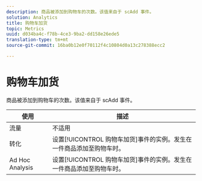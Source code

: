 ```yaml
---
description: 商品被添加到购物车的次数。该值来自于 scAdd 事件。
solution: Analytics
title: 购物车加货
topic: Metrics
uuid: d034ba4c-f78b-4ce3-9ba2-dd158e26ede5
translation-type: tm+mt
source-git-commit: 16ba0b12e0f70112f4c10804d0a13c278388ecc2

---
```



# 购物车加货

商品被添加到购物车的次数。该值来自于 scAdd 事件。

| 使用 | 描述 |
|---|---|
| 流量 | 不适用 |
| 转化 | 设置[!UICONTROL 购物车加货]事件的实例。发生在一件商品添加至购物车时。 |
| Ad Hoc Analysis | 设置[!UICONTROL 购物车加货]事件的实例。发生在一件商品添加至购物车时。 |

